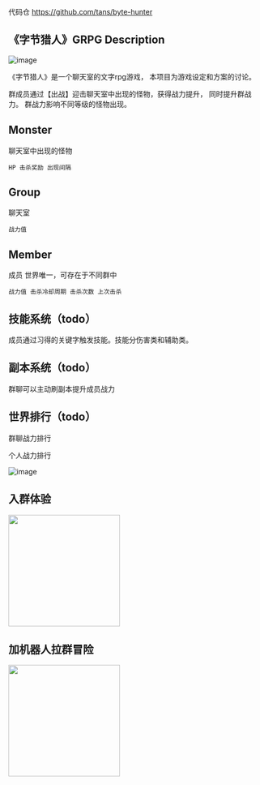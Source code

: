 代码仓 https://github.com/tans/byte-hunter

## 《字节猎人》GRPG Description


![image](https://user-images.githubusercontent.com/543287/129016595-8b50461f-1b5a-4ae8-9125-5a4005d1851b.png)



《字节猎人》是一个聊天室的文字rpg游戏， 本项目为游戏设定和方案的讨论。

群成员通过【出战】迎击聊天室中出现的怪物，获得战力提升， 同时提升群战力。
群战力影响不同等级的怪物出现。

## Monster
聊天室中出现的怪物

`HP 击杀奖励 出现间隔`

## Group
聊天室

`战力值`

## Member
成员 世界唯一，可存在于不同群中

`战力值 击杀冷却周期 击杀次数 上次击杀`


## 技能系统（todo）
成员通过习得的关键字触发技能。技能分伤害类和辅助类。

## 副本系统（todo）
群聊可以主动刷副本提升成员战力

## 世界排行（todo）

群聊战力排行

个人战力排行



![image](https://user-images.githubusercontent.com/543287/129016673-235b3206-6856-4bfc-9a21-95e425564e09.png)




## 入群体验
<img src="https://user-images.githubusercontent.com/543287/128971592-a54e6096-50f0-46e6-be9a-4c3b89939845.png" width="220px" />

## 加机器人拉群冒险
<img src="https://user-images.githubusercontent.com/543287/128972133-8648d2a5-e461-4382-85b8-c4428d36d3f6.png"  width="220px" />



